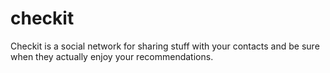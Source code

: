 # checkit
Checkit is a social network for sharing stuff with your contacts and be sure when they actually enjoy your recommendations.
